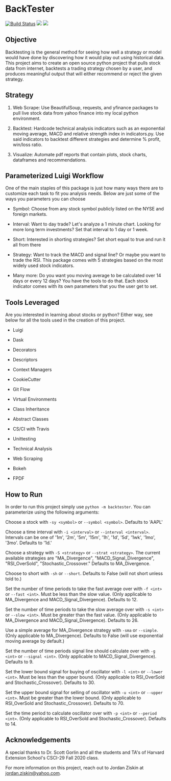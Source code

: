 # BackTester
[![Build Status](https://travis-ci.com/jziskin1/2020fa-Final-Project-backtesting.svg?branch=main)](https://travis-ci.com/jziskin1/2020fa-Final-Project-backtesting) 
<a href="https://codeclimate.com/github/jziskin1/2020fa-Final-Project-backtesting/maintainability"><img src="https://api.codeclimate.com/v1/badges/b452a3cadb8790e53a66/maintainability" /></a>
<a href="https://codeclimate.com/github/jziskin1/2020fa-Final-Project-backtesting/test_coverage"><img src="https://api.codeclimate.com/v1/badges/b452a3cadb8790e53a66/test_coverage" /></a> 
## Objective

Backtesting is the general method for seeing how well a strategy or model would 
have done by discovering how it would play out using historical data. This project 
aims to create an open source python project that pulls stock data from internet, 
backtests a trading strategy chosen by a user, and produces meaningful output that 
will either recommend or reject the given strategy.

## Strategy

1. Web Scrape: Use BeautifulSoup, requests, and yfinance packages to pull live stock 
data from yahoo finance into my local python environment.

2. Backtest: Hardcode technical analysis indicators such as an exponential moving 
average, MACD and relative strength index in indicators.py. Use said indicators to 
backtest different strategies and determine % profit, win/loss ratio.

3. Visualize: Automate pdf reports that contain plots, stock charts, dataframes and 
recommendations.

## Parameterized Luigi Workflow

One of the main staples of this package is just how many ways there are to customize 
each task to fit you analysis needs. Below are just some of the ways you parameters
you can choose

 * Symbol: Choose from any stock symbol publicly listed on the NYSE and foreign markets.

 * Interval: Want to day trade? Let's analyze a 1 minute chart. Looking for more long term
 investments? Set that interval to 1 day or 1 week. 
 
 * Short: Interested in shorting strategies? Set short equal to true and run it all from
 there
 
 * Strategy: Want to track the MACD and signal line? Or maybe you want to trade the RSI.
 This package comes with 5 strategies based on the most widely used stock indicators.
 
 * Many more: Do you want you moving average to be calculated over 14 days or every 12 days?
 You have the tools to do that. Each stock indicator comes with its own parameters that 
 you the user get to set.


## Tools Leveraged
Are you interested in learning about stocks or python? Either way, see below for all the tools 
used in the creation of this project.

* Luigi

* Dask

* Decorators

* Descriptors

* Context Managers

* CookieCutter

* Git Flow

* Virtual Environments

* Class Inheritance

* Abstract Classes

* CS/CI with Travis

* Unittesting

* Technical Analysis

* Web Scraping

* Bokeh

* FPDF

## How to Run

In order to run this project simply use ```python -m backtester```. You can parameterize 
using the following arguments:

Choose a stock with ```-sy <symbol>``` or ```--symbol <symbol>```. Defaults to 'AAPL'

Choose a time interval with ```-i <interval>``` or ```--interval <interval>```. Intervals can be one of '1m', '2m', '5m', '15m', '1h', '1d', '5d', '1wk', '1mo', '3mo'. Defaults to '1d.'

Choose a strategy with ```-S <strategy>``` or ```--strat <strategy>```.
The current available strategies are "MA_Divergence", "MACD_Signal_Divergence", "RSI_OverSold", "Stochastic_Crossover." Defaults to MA_Divergence.

Choose to short with ```-sh``` or  ```--short```. Defaults to False (will not short unless told to.)

Set the number of time periods to take the fast average over with ```-f <int>``` or ```--fast <int>```. Must be less than the slow value. (Only applicable to MA_Divergence and MACD_Signal_Divergence). Defaults to 12.

Set the number of time periods to take the slow average over with ```-s <int>``` or ```--slow <int>```. Must be greater than the fast value. (Only applicable to MA_Divergence and MACD_Signal_Divergence). Defaults to 26.

Use a simple average for MA_Divergence strategy with ```-sma``` or ```--simple```. (Only applicable to MA_Divergence). Defaults to False (will use exponential moving average by default.)

Set the number of time periods signal line should calculate over with ```-g <int>``` or ```--signal <int>```. (Only applicable to MACD_Signal_Divergence). Defaults to 9.

Set the lower bound signal for buying of oscillator with ```-l <int>``` or ```--lower <int>```. Must be less than the upper bound. (Only applicable to RSI_OverSold and Stochastic_Crossover). Defaults to 30.

Set the upper bound signal for selling of oscillator with ```-u <int>``` or ```--upper <int>```. Must be greater than the lower bound. (Only applicable to RSI_OverSold and Stochastic_Crossover). Defaults to 70.

Set the time period to calculate oscillator over with ```-p <int>``` or ```--period <int>```. (Only applicable to RSI_OverSold and Stochastic_Crossover). Defaults to 14.


## Acknowledgements
A special thanks to Dr. Scott Gorlin and all the students and TA's of Harvard 
Extension School's CSCI-29 Fall 2020 class.

For more information on this project, reach out to Jordan Ziskin at jordan.ziskin@yahoo.com.


